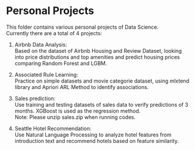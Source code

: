 # Personal Projects 
This folder contains various personal projects of Data Science.   
Currently there are a total of 4 projects:

1. Airbnb Data Analysis:  
   Based on the dataset of Airbnb Housing and Review Dataset, looking into price distributions and top amenities 
   and predict housing prices comparing Random Forest and LGBM. 
   
2. Associated Rule Learning:  
   Practice on simple datasets and movie categorie dataset, using mlxtend library and Apriori ARL Method to identify associations.
   
3. Sales prediction:  
   Use training and testing datasets of sales data to verify predictions of 3 months. XGBoost is used as the regression method.  
   Note: Please unzip sales.zip when running codes.
   
4. Seattle Hotel Recommendation:  
   Use Natural Language Processing to analyze hotel features from introduction text and recommend hotels based on feature similarity.